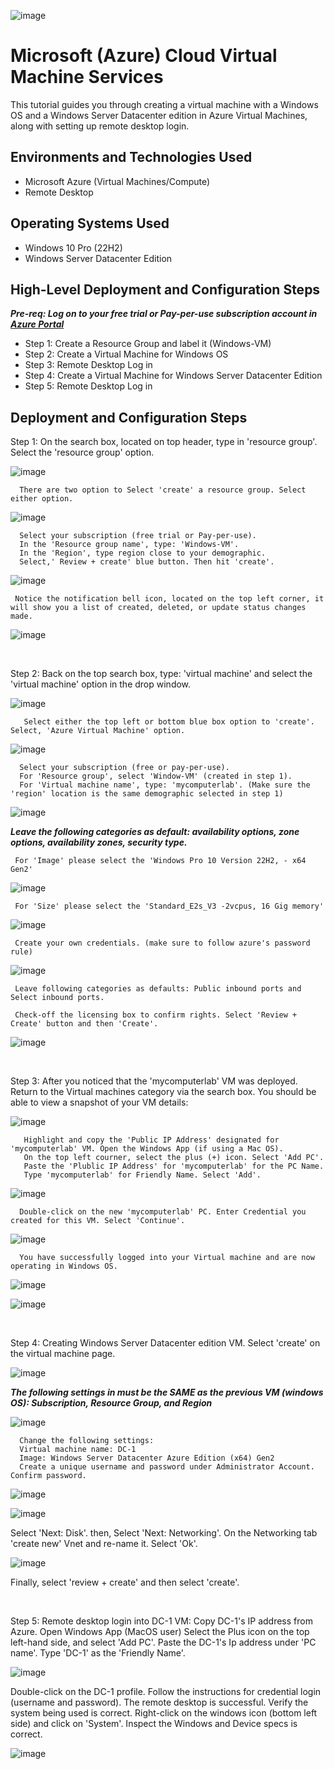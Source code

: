   
![image](https://github.com/user-attachments/assets/fe178beb-2e4c-436d-b4d4-9c5991f3bbf6)
  
</p>

<h1> Microsoft (Azure) Cloud Virtual Machine Services</h1>
This tutorial guides you through creating a virtual machine with a Windows OS and a Windows Server Datacenter edition in Azure Virtual Machines, along with setting up remote desktop login.
<br />


<h2>Environments and Technologies Used</h2>

- Microsoft Azure (Virtual Machines/Compute)
- Remote Desktop
  
<h2>Operating Systems Used </h2>

- Windows 10 Pro (22H2)
- Windows Server Datacenter Edition

<h2>High-Level Deployment and Configuration Steps</h2>

***Pre-req: Log on to your free trial or Pay-per-use subscription account in [Azure Portal](http://portal.azure.com)***

- Step 1: Create a Resource Group and label it (Windows-VM)
- Step 2: Create a Virtual Machine for Windows OS 
- Step 3: Remote Desktop Log in
- Step 4: Create a Virtual Machine for Windows Server Datacenter Edition
- Step 5: Remote Desktop Log in 

<h2>Deployment and Configuration Steps</h2>

<p>
 Step 1: On the search box, located on top header, type in 'resource group'. Select the 'resource group' option.

![image](https://github.com/user-attachments/assets/ead61f61-16fa-44ce-a1e0-76e9ac8b245c)

      There are two option to Select 'create' a resource group. Select either option.
      
![image](https://github.com/user-attachments/assets/002650cb-2327-4403-b0c3-bf7956863e43)

      Select your subscription (free trial or Pay-per-use). 
      In the 'Resource group name', type: 'Windows-VM'. 
      In the 'Region', type region close to your demographic. 
      Select,' Review + create' blue button. Then hit 'create'.

![image](https://github.com/user-attachments/assets/fabaea67-390a-45a5-8cce-2058fef9001a)

     Notice the notification bell icon, located on the top left corner, it will show you a list of created, deleted, or update status changes made.
    
![image](https://github.com/user-attachments/assets/8eadf593-a9b1-4965-a27c-a6350967afdf)

<p>
  

<br />
  
</p>
Step 2: Back on the top search box, type: 'virtual machine' and select the 'virtual machine' option in the drop window.

![image](https://github.com/user-attachments/assets/86a360d7-1ffd-4d19-ab41-74ba206f2777)

       Select either the top left or bottom blue box option to 'create'. Select, 'Azure Virtual Machine' option.
       
![image](https://github.com/user-attachments/assets/f16a3424-415d-402d-b526-6dabd049e2a9)


      Select your subscription (free or pay-per-use). 
      For 'Resource group', select 'Window-VM' (created in step 1).
      For 'Virtual machine name', type: 'mycomputerlab'. (Make sure the 'region' location is the same demographic selected in step 1)
      
![image](https://github.com/user-attachments/assets/05779c9f-7ffb-4a01-9fbc-52c163192007)


  ***Leave the following categories as default: availability options, zone options, availability zones, security type.***

     For 'Image' please select the 'Windows Pro 10 Version 22H2, - x64 Gen2'

![image](https://github.com/user-attachments/assets/c01f3942-4602-4668-8d2c-46bf687c5c52)

     For 'Size' please select the 'Standard_E2s_V3 -2vcpus, 16 Gig memory'
    
![image](https://github.com/user-attachments/assets/c4d22b86-07b4-4c9a-b2c6-c75564913f73)

     Create your own credentials. (make sure to follow azure's password rule)

![image](https://github.com/user-attachments/assets/8e173b0d-ac4d-45c7-a850-b2ec51dff9a9)


     Leave following categories as defaults: Public inbound ports and Select inbound ports.

     Check-off the licensing box to confirm rights. Select 'Review + Create' button and then 'Create'.

![image](https://github.com/user-attachments/assets/6ff21c14-c728-4104-b050-5e5c72f73c72)
    
</p>

</p>
<br />

<p>
  
Step 3: After you noticed that the 'mycomputerlab' VM was deployed. Return to the Virtual machines category via the search box. You should be able to view a snapshot of your VM details:

![image](https://github.com/user-attachments/assets/82713fe0-556f-4366-ad1a-ebf4f49f791e)

       Highlight and copy the 'Public IP Address' designated for 'mycomputerlab' VM. Open the Windows App (if using a Mac OS). 
       On the top left courner, select the plus (+) icon. Select 'Add PC'. 
       Paste the 'Plublic IP Address' for 'mycomputerlab' for the PC Name.
       Type 'mycomputerlab' for Friendly Name. Select 'Add'.
       
![image](https://github.com/user-attachments/assets/87136e90-98d4-49fa-a15e-cd25ab069997)

      Double-click on the new 'mycomputerlab' PC. Enter Credential you created for this VM. Select 'Continue'.
      
![image](https://github.com/user-attachments/assets/045afd26-8ced-4726-bf96-5612aff87b67)

      You have successfully logged into your Virtual machine and are now operating in Windows OS. 
      
![image](https://github.com/user-attachments/assets/9aadf262-069f-471e-8763-c1c445f1e9dc)

![image](https://github.com/user-attachments/assets/01b85415-8fb2-4b86-a9a8-9876d98ad71c)


</p>
<p>

<br />

</p>
<p>
Step 4: Creating Windows Server Datacenter edition VM. Select 'create' on the virtual machine page. 

  ![image](https://github.com/user-attachments/assets/7d715074-639d-4e07-9b35-9016f8539828)

 ***The following settings in must be the SAME as the previous VM (windows OS): Subscription, Resource Group, and Region*** 

![image](https://github.com/user-attachments/assets/9f6817a8-e944-4df9-9eaa-b8c87b5def2f)

 
      Change the following settings: 
      Virtual machine name: DC-1
      Image: Windows Server Datacenter Azure Edition (x64) Gen2
      Create a unique username and password under Administrator Account. Confirm password.
      
![image](https://github.com/user-attachments/assets/70472c13-4660-4dd7-9999-e59758ae1df1)

![image](https://github.com/user-attachments/assets/bf9c4a5b-1933-47ac-ab97-9b6e358e19f4)


Select 'Next: Disk'. then, Select 'Next: Networking'. On the Networking tab 'create new' Vnet and re-name it. Select 'Ok'.

![image](https://github.com/user-attachments/assets/16df9ef1-2125-4c1d-8022-157e7114ca3d)

Finally, select 'review + create' and then select 'create'. 

<p>

<br />

Step 5: Remote desktop login into DC-1 VM:
     Copy DC-1's IP address from Azure. Open Windows App (MacOS user) Select the Plus icon on the top left-hand side, and select 'Add PC'. 
     Paste the DC-1's Ip address under 'PC name'. Type 'DC-1' as the 'Friendly Name'. 

![image](https://github.com/user-attachments/assets/95f40b23-e763-4596-bc40-aeff3c4a0a23)


Double-click on the DC-1 profile. Follow the instructions for credential login (username and password). The remote desktop is successful. Verify the system being used is correct. Right-click on the windows icon (bottom left side) and click on 'System'. Inspect the Windows and Device specs is correct. 

![image](https://github.com/user-attachments/assets/02bf80db-4302-4150-b4ff-fd8fcb94259b)


 

    

<br />
